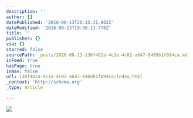 ```yaml
---
description: ''
author: []
datePublished: '2016-08-13T20:15:31.962Z'
dateModified: '2016-08-13T19:30:13.778Z'
title: ''
publisher: {}
via: {}
starred: false
sourcePath: _posts/2016-08-13-130f482a-4c1e-4c02-a647-6469b1f094ca.md
inFeed: true
hasPage: true
inNav: false
url: 130f482a-4c1e-4c02-a647-6469b1f094ca/index.html
_context: 'http://schema.org'
_type: Article

---
```

![](https://the-grid-user-content.s3-us-west-2.amazonaws.com/f74770ca-e0bc-4433-9152-01be28289ba2.jpg)